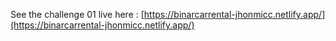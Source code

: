 See the challenge 01 live here : [https://binarcarrental-jhonmicc.netlify.app/](https://binarcarrental-jhonmicc.netlify.app/)
